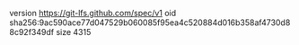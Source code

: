 version https://git-lfs.github.com/spec/v1
oid sha256:9ac590ace77d047529b060085f95ea4c520884d016b358af4730d88c92f349df
size 4315
